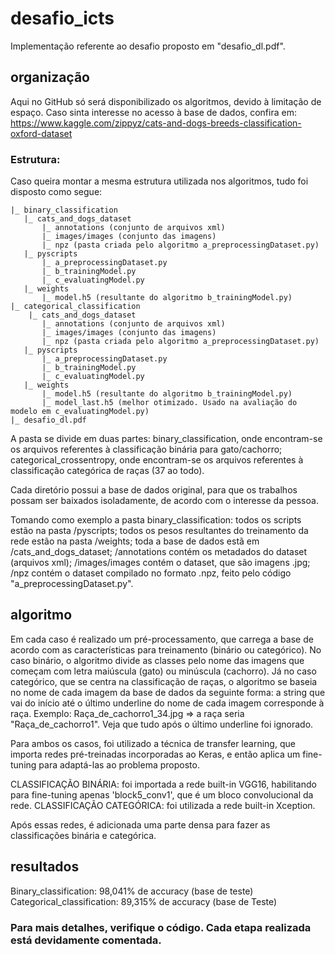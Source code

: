 # desafio_icts
Implementação referente ao desafio proposto em "desafio_dl.pdf".

## organização
 Aqui no GitHub só será disponibilizado os algoritmos, devido à limitação de espaço. Caso sinta interesse no acesso à base de dados, confira em: https://www.kaggle.com/zippyz/cats-and-dogs-breeds-classification-oxford-dataset
 
 ### Estrutura:
 Caso queira montar a mesma estrutura utilizada nos algoritmos, tudo foi disposto como segue:
 ```
 |_ binary_classification
    |_ cats_and_dogs_dataset
        |_ annotations (conjunto de arquivos xml)
        |_ images/images (conjunto das imagens)
        |_ npz (pasta criada pelo algoritmo a_preprocessingDataset.py)
    |_ pyscripts
        |_ a_preprocessingDataset.py
        |_ b_trainingModel.py
        |_ c_evaluatingModel.py
    |_ weights
        |_ model.h5 (resultante do algoritmo b_trainingModel.py)
 |_ categorical_classification
     |_ cats_and_dogs_dataset
        |_ annotations (conjunto de arquivos xml)
        |_ images/images (conjunto das imagens)
        |_ npz (pasta criada pelo algoritmo a_preprocessingDataset.py)
    |_ pyscripts
        |_ a_preprocessingDataset.py
        |_ b_trainingModel.py
        |_ c_evaluatingModel.py
    |_ weights
        |_ model.h5 (resultante do algoritmo b_trainingModel.py)
        |_ model_last.h5 (melhor otimizado. Usado na avaliação do modelo em c_evaluatingModel.py)
 |_ desafio_dl.pdf
```
 A pasta se divide em duas partes: binary_classification, onde encontram-se os arquivos referentes à classificação binária para gato/cachorro;
 categorical_crossentropy, onde encontram-se os arquivos referentes à classificação categórica de raças (37 ao todo).

 Cada diretório possui a base de dados original, para que os trabalhos possam ser baixados isoladamente, de acordo com o interesse da pessoa.

 Tomando como exemplo a pasta binary_classification:
    todos os scripts estão na pasta /pyscripts;
    todos os pesos resultantes do treinamento da rede estão na pasta /weights;
    toda a base de dados estã em /cats_and_dogs_dataset;
        /annotations contém os metadados do dataset (arquivos xml);
        /images/images contém o dataset, que são imagens .jpg;
        /npz contém o dataset compilado no formato .npz, feito pelo código "a_preprocessingDataset.py".

## algoritmo
Em cada caso é realizado um pré-processamento, que carrega a base de acordo com as características para treinamento (binário ou categórico). No caso binário, o algoritmo divide as classes pelo nome das imagens que começam com letra maiúscula (gato) ou minúscula (cachorro). Já no caso categórico, que se centra na classificação de raças, o algoritmo se baseia no nome de cada imagem da base de dados da seguinte forma: a string que vai do início até o último underline do nome de cada imagem corresponde à raça. Exemplo: Raça_de_cachorro1_34.jpg => a raça seria "Raça_de_cachorro1". Veja que tudo após o último underline foi ignorado.

Para ambos os casos, foi utilizado a técnica de  transfer learning, que importa redes pré-treinadas incorporadas ao Keras, e então aplica um fine-tuning para adaptá-las ao problema proposto.

CLASSIFICAÇÃO BINÁRIA: foi importada a rede built-in VGG16, habilitando para fine-tuning apenas 'block5_conv1', que é um bloco convolucional da rede. 
CLASSIFICAÇÃO CATEGÓRICA: foi utilizada a rede built-in Xception.

Após essas redes, é adicionada uma parte densa para fazer as classificações binária e categórica.

## resultados
Binary_classification: 98,041% de accuracy (base de teste)
Categorical_classification: 89,315% de accuracy (base de Teste)

### Para mais detalhes, verifique o código. Cada etapa realizada está devidamente comentada.


